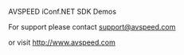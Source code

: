 AVSPEED iConf.NET SDK Demos

For support please contact support@avspeed.com

or visit http://www.avspeed.com

